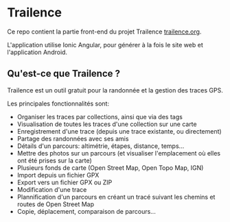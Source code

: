 # Trailence

Ce repo contient la partie front-end du projet Trailence [trailence.org](https://trailence.org).

L'application utilise Ionic Angular, pour générer à la fois le site web et l'application Android.

## Qu'est-ce que Trailence ?

Trailence est un outil gratuit pour la randonnée et la gestion des traces GPS.

Les principales fonctionnalités sont:
 - Organiser les traces par collections, ainsi que via des tags
 - Visualisation de toutes les traces d'une collection sur une carte
 - Enregistrement d'une trace (depuis une trace existante, ou directement)
 - Partage des randonnées avec ses amis
 - Détails d'un parcours: altimétrie, étapes, distance, temps...
 - Mettre des photos sur un parcours (et visualiser l'emplacement où elles ont été prises sur la carte)
 - Plusieurs fonds de carte (Open Street Map, Open Topo Map, IGN)
 - Import depuis un fichier GPX
 - Export vers un fichier GPX ou ZIP
 - Modification d'une trace
 - Plannification d'un parcours en créant un tracé suivant les chemins et routes de Open Street Map
 - Copie, déplacement, comparaison de parcours...
